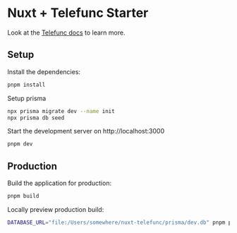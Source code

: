 # Nuxt + Telefunc Starter

Look at the [Telefunc docs](https://github.com/brillout/telefunc) to learn more.

## Setup

Install the dependencies:

```bash
pnpm install
```

Setup prisma

```bash
npx prisma migrate dev --name init
npx prisma db seed
```

Start the development server on http://localhost:3000

```bash
pnpm dev
```

## Production

Build the application for production:

```bash
pnpm build
```

Locally preview production build:

```bash
DATABASE_URL="file:/Users/somewhere/nuxt-telefunc/prisma/dev.db" pnpm preview
```

